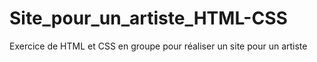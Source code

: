 # Site_pour_un_artiste_HTML-CSS
Exercice de HTML et CSS en groupe pour réaliser un site pour un artiste

